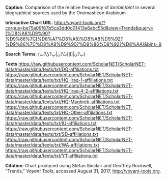 **Caption**: Comparison of the relative frequency of *ibn*/*bin*/*bint* in several biographical sources used by the Onomasticon Arabicum

**Interactive Chart URL**: http://voyant-tools.org/?corpus=be75a09f87b5ca3dd0d01413e6ebc55d&view=Trends&query=(%D8%A8%D9%90?%D9%86%7C[%D8%A7%D8%A5]%D8%A8%D9%92?%D9%86%7C%D8%A8%D9%90?%D9%86%D9%92?%D8%AA)&bins=9

**Search Terms**:‪
(بِ?ن|[اإ]بْ?ن|بِ?نْ?ت)

**Texts**
https://raw.githubusercontent.com/ScholarNET/ScholarNET-data/master/data/texts/txt/DQ-affiliations.txt
https://raw.githubusercontent.com/ScholarNET/ScholarNET-data/master/data/texts/txt/HQ-Iraq-1-affiliations.txt
https://raw.githubusercontent.com/ScholarNET/ScholarNET-data/master/data/texts/txt/HQ-Iraq-4-2-affiliations.txt
https://raw.githubusercontent.com/ScholarNET/ScholarNET-data/master/data/texts/txt/HQ-Maghreb-affiliations.txt
https://raw.githubusercontent.com/ScholarNET/ScholarNET-data/master/data/texts/txt/HQ-Other-affiliations.txt
https://raw.githubusercontent.com/ScholarNET/ScholarNET-data/master/data/texts/txt/IU-affiliations.txt
https://raw.githubusercontent.com/ScholarNET/ScholarNET-data/master/data/texts/txt/SD-affiliations.txt
https://raw.githubusercontent.com/ScholarNET/ScholarNET-data/master/data/texts/txt/WA-affiliations.txt
https://raw.githubusercontent.com/ScholarNET/ScholarNET-data/master/data/texts/txt/YT-affiliations.txt

**Citation**: Chart produced using Stéfan Sinclair and Geoffrey Rockwell, “Trends,” *Voyant Tools*, accessed August 31, 2017, http://voyant-tools.org.
